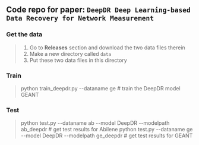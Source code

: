 ## Code repo for paper: `DeepDR Deep Learning-based Data Recovery for Network Measurement`

### Get the data

> 1. Go to **Releases** section and download the two data files therein
> 2. Make a new directory called `data`
> 3. Put these two data files in this directory

### Train

> python train_deepdr.py --dataname ge  # train the DeepDR model GEANT

### Test

> python test.py --dataname ab --model DeepDR --modelpath ab_deepdr # get test results for Abilene
> python test.py --dataname ge --model DeepDR --modelpath ge_deepdr # get test results for GEANT

